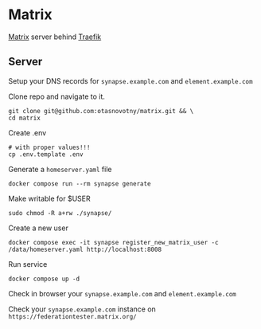 # Matrix
[Matrix](https://matrix.org/) server behind [Traefik](https://traefik.io/traefik/)

## Server

Setup your DNS records for `synapse.example.com` and `element.example.com` 

Clone repo and navigate to it.
```
git clone git@github.com:otasnovotny/matrix.git && \
cd matrix
```

Create .env
```
# with proper values!!!
cp .env.template .env
```

Generate a `homeserver.yaml` file
```
docker compose run --rm synapse generate
```

Make writable for $USER
```
sudo chmod -R a+rw ./synapse/
```

Create a new user
```
docker compose exec -it synapse register_new_matrix_user -c /data/homeserver.yaml http://localhost:8008
```

Run service
```
docker compose up -d
```

Check in browser your `synapse.example.com` and `element.example.com`

Check your `synapse.example.com` instance on `https://federationtester.matrix.org/`